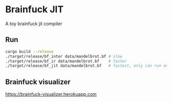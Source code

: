 # Brainfuck JIT

A toy brainfuck jit compiler

## Run

```bash
cargo build --release
./target/release/bf_inter data/mandelbrot.bf # slow
./target/release/bf_ir data/mandelbrot.bf    # faster
./target/release/bf_jit data/mandelbrot.bf   # fastest, only can run on MacOS and Linux
```

## Brainfuck visualizer

<https://brainfuck-visualizer.herokuapp.com>
